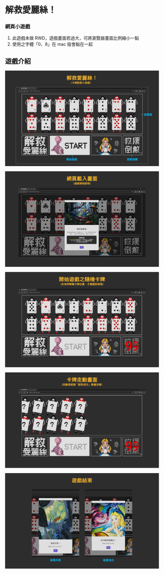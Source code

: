 # 解救愛麗絲！

### 網頁小遊戲

1. 此遊戲未做 RWD，遊戲畫面若過大，可將瀏覽器畫面比例縮小一點
2. 使用之字體「0、8」在 mac 版會黏在一起

## 遊戲介紹

![遊戲說明1](https://raw.githubusercontent.com/Leileisme/TurnCardGame-JQ/main/images/readme/readme_01.png)

![遊戲說明2](https://raw.githubusercontent.com/Leileisme/TurnCardGame-JQ/main/images/readme/readme_02.png)

![遊戲說明3](https://raw.githubusercontent.com/Leileisme/TurnCardGame-JQ/main/images/readme/readme_03.png)

![遊戲說明4](https://raw.githubusercontent.com/Leileisme/TurnCardGame-JQ/main/images/readme/readme_04.png)

![遊戲說明5](https://raw.githubusercontent.com/Leileisme/TurnCardGame-JQ/main/images/readme/readme_05.png)
